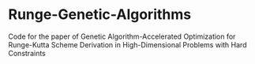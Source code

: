 # Runge-Genetic-Algorithms
Code for the paper of  Genetic Algorithm-Accelerated Optimization for Runge-Kutta Scheme Derivation in High-Dimensional Problems with Hard Constraints
